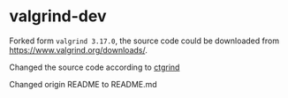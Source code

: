 # valgrind-dev

Forked form `valgrind 3.17.0`, the source code could be downloaded from https://www.valgrind.org/downloads/.

Changed the source code according to [ctgrind](https://github.com/agl/ctgrind)

Changed origin README to README.md
